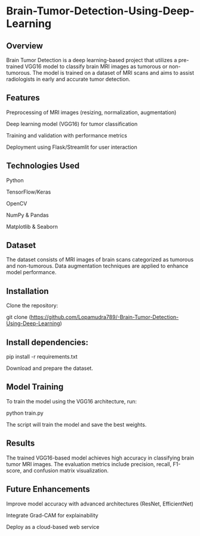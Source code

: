 # Brain-Tumor-Detection-Using-Deep-Learning

## Overview

Brain Tumor Detection is a deep learning-based project that utilizes a pre-trained VGG16 model to classify brain MRI images as tumorous or non-tumorous. The model is trained on a dataset of MRI scans and aims to assist radiologists in early and accurate tumor detection.

## Features

Preprocessing of MRI images (resizing, normalization, augmentation)

Deep learning model (VGG16) for tumor classification

Training and validation with performance metrics

Deployment using Flask/Streamlit for user interaction

## Technologies Used

Python

TensorFlow/Keras

OpenCV

NumPy & Pandas

Matplotlib & Seaborn

## Dataset

The dataset consists of MRI images of brain scans categorized as tumorous and non-tumorous. Data augmentation techniques are applied to enhance model performance.

## Installation

Clone the repository:

git clone (https://github.com/Lopamudra789/-Brain-Tumor-Detection-Using-Deep-Learning)

## Install dependencies:

pip install -r requirements.txt

Download and prepare the dataset.

## Model Training

To train the model using the VGG16 architecture, run:

python train.py

The script will train the model and save the best weights.

## Results

The trained VGG16-based model achieves high accuracy in classifying brain tumor MRI images. The evaluation metrics include precision, recall, F1-score, and confusion matrix visualization.

## Future Enhancements

Improve model accuracy with advanced architectures (ResNet, EfficientNet)

Integrate Grad-CAM for explainability

Deploy as a cloud-based web service
